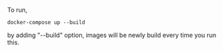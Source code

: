To run,
```
docker-compose up --build
```
by adding "--build" option, images will be newly build every time you run this.